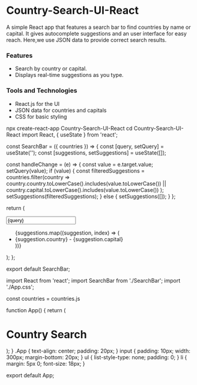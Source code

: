 # Country-Search-UI-React
 A simple React app that features a search bar to find countries by name or capital. It gives autocomplete suggestions and an user interface for easy reach. Here,we use JSON data to provide correct search results.
### Features
- Search by country or capital.
- Displays real-time suggestions as you type.

### Tools and Technologies
- React.js for the UI
- JSON data for countries and capitals
- CSS for basic styling

npx create-react-app Country-Search-UI-React
cd Country-Search-UI-React
import React, { useState } from 'react';

const SearchBar = ({ countries }) => {
  const [query, setQuery] = useState('');
  const [suggestions, setSuggestions] = useState([]);

  const handleChange = (e) => {
    const value = e.target.value;
    setQuery(value);
    if (value) {
      const filteredSuggestions = countries.filter(country =>
        country.country.toLowerCase().includes(value.toLowerCase()) ||
        country.capital.toLowerCase().includes(value.toLowerCase())
      );
      setSuggestions(filteredSuggestions);
    } else {
      setSuggestions([]);
    }
  };

  return (
    <div>
      <input
        type="text"
        value={query}
        onChange={handleChange}
        placeholder="Search for a country or capital"
      />
      <ul>
        {suggestions.map((suggestion, index) => (
          <li key={index}>{suggestion.country} - {suggestion.capital}</li>
        ))}
      </ul>
    </div>
  );
};

export default SearchBar;

import React from 'react';
import SearchBar from './SearchBar';
import './App.css';

const countries = countries.js

function App() {
  return (
    <div className="App">
      <h1>Country Search</h1>
      <SearchBar countries={countries} />
    </div>
  );
}
.App {
  text-align: center;
  padding: 20px;
}
input {
  padding: 10px;
  width: 300px;
  margin-bottom: 20px;
}
ul {
  list-style-type: none;
  padding: 0;
}
li {
  margin: 5px 0;
  font-size: 18px;
}

export default App;


